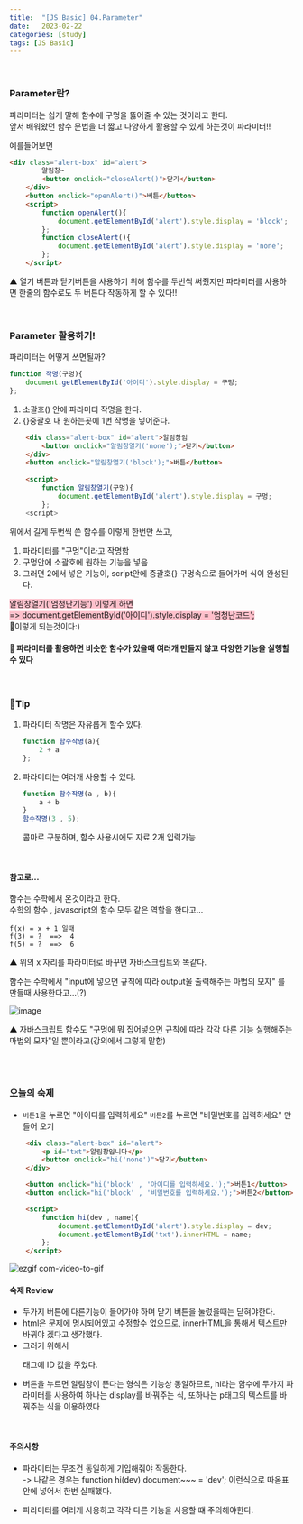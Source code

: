 ```yaml
---
title:  "[JS Basic] 04.Parameter"
date:   2023-02-22
categories: [study]
tags: [JS Basic]
---
```

<br>

### Parameter란?

파라미터는 쉽게 말해 함수에 구멍을 뚫어줄 수 있는 것이라고 한다.    
앞서 배워왔던 함수 문법을 더 짧고 다양하게 활용할 수 있게 하는것이 파라미터!!

예를들어보면

```html
<div class="alert-box" id="alert">
        알림창~
        <button onclick="closeAlert()">닫기</button>
    </div>
    <button onclick="openAlert()">버튼</button>
    <script>
        function openAlert(){
            document.getElementById('alert').style.display = 'block';
        };
        function closeAlert(){
            document.getElementById('alert').style.display = 'none';
        };
    </script>
```
▲ 열기 버튼과 닫기버튼을 사용하기 위해 함수를 두번씩 써줬지만 파라미터를 사용하면 한줄의 함수로도 두 버튼다 작동하게 할 수 있다!!

<br>

### Parameter 활용하기!

파라미터는 어떻게 쓰면될까?

```javascript
function 작명(구멍){
    document.getElementById('아이디').style.display = 구멍;
};
```
1. 소괄호() 안에 파라미터 작명을 한다.
2. {}중괄호 내 원하는곳에 1번 작명을 넣어준다.


```html
    <div class="alert-box" id="alert">알림창임
        <button onclick="알림창열기('none');">닫기</button>
    </div>
    <button onclick="알림창열기('block');">버튼</button>
    
    <script>
        function 알림창열기(구멍){
            document.getElementById('alert').style.display = 구멍;
        };
    <script>
```
위에서 길게 두번씩 쓴 함수를 이렇게 한번만 쓰고,   
1. 파라미터를 "구멍"이라고 작명함
1. 구멍안에 소괄호에 원하는 기능을 넣음
3. 그러면 2에서 넣은 기능이, script안에 중괄호{} 구멍속으로 들어가며 식이 완성된다.

<span style="background:#FFC0CB;">알림창열기('엄청난기능') 이렇게 하면    
=> document.getElementById('아이디').style.display = '엄청난코드'; </span>    
🔺이렇게 되는것이다:)   

#### 🙂 파라미터를 활용하면 비슷한 함수가 있을때 여러개 만들지 않고 다양한 기능을 실행할 수 있다 

<br>

### 📌Tip

1. 파라미터 작명은 자유롭게 할수 있다.

    ```javascript
    function 함수작명(a){
        2 + a
    };
    ```

1. 파라미터는 여러개 사용할 수 있다.

    ```javascript
    function 함수작명(a , b){
        a + b
    }
    함수작명(3 , 5);
    ```
    콤마로 구분하며, 함수 사용시에도 자료 2개 입력가능

<br>

#### 참고로...

함수는 수학에서 온것이라고 한다.    
수학의 함수 , javascript의 함수 모두 같은 역할을 한다고...   

```
f(x) = x + 1 일때
f(3) = ?  ==>  4
f(5) = ?  ==>  6
```
▲ 위의 x 자리를 파라미터로 바꾸면 자바스크립트와 똑같다.    

함수는 수학에서 "input에 넣으면 규칙에 따라 output울 출력해주는 마법의 모자" 를 만들때 사용한다고...(?)

![image](https://user-images.githubusercontent.com/115879536/220539633-8180f908-8976-41ee-bc60-40a1c396d8bf.png)

▲ 자바스크립트 함수도 "구멍에 뭐 집어넣으면 규칙에 따라 각각 다른 기능 실행해주는 마법의 모자"일 뿐이라고(강의에서 그렇게 말함)

<br>
<br>

### 오늘의 숙제
- `버튼1`을 누르면 "아이디를 입력하세요" `버튼2`를 누르면 "비밀번호를 입력하세요" 만들어 오기

```html
    <div class="alert-box" id="alert">
        <p id="txt">알림창입니다</p>
        <button onclick="hi('none')">닫기</button>
    </div>

    <button onclick="hi('block' , '아이디를 입력하세요.');">버튼1</button>
    <button onclick="hi('block' , '비밀번호를 입력하세요.');">버튼2</button>

    <script>
        function hi(dev , name){
            document.getElementById('alert').style.display = dev;
            document.getElementById('txt').innerHTML = name;
        };
    </script>
```
![ezgif com-video-to-gif](https://user-images.githubusercontent.com/115879536/220540952-f190474e-52e0-4b75-afc5-ee344e6bc4c4.gif)

#### 숙제 Review   

- 두가지 버튼에 다른기능이 들어가야 하며 닫기 버튼을 눌렀을때는 닫혀야한다.
- html은 문제에 명시되어있고 수정할수 없으므로, innerHTML을 통해서 텍스트만 바꿔야 겠다고 생각했다.
- 그러기 위해서 <P>태그에 ID 값을 주었다.
- 버튼을 누르면 알림창이 뜬다는 형식은 기능상 동일하므로,
hi라는 함수에 두가지 파라미터를 사용하여 하나는 display를 바꿔주는 식,
또하나는 p태그의 텍스트를 바꿔주는 식을 이용하였다

<br>

#### 주의사항

- 파라미터는 무조건 동일하게 기입해줘야 작동한다.    
-> 나같은 경우는 function hi(dev) document~~~ = 'dev';
이런식으로 따옴표 안에 넣어서 한번 실패했다.    

- 파라미터를 여러개 사용하고 각각 다른 기능을 사용할 떄 주의해야한다.